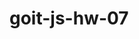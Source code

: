 # goit-js-hw-07

<!-- Напиши скрипт, который для каждого элемента массива ingredients создаст отдельный li, после чего вставит все li за одну операцию в список ul.ingredients. Для создания DOM-узлов используй document.createElement().

1 --создать ли для кажд ел
2 -- вставить все ли за 1 опер в юл
3 -- использ document.createElement()


 -->
